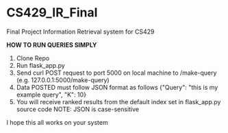 # CS429_IR_Final
Final Project Information Retrieval system for CS429

**HOW TO RUN QUERIES SIMPLY**

1. Clone Repo
2. Run flask_app.py
3. Send curl POST request to port 5000 on local machine to /make-query (e.g. 127.0.0.1:5000/make-query)
4. Data POSTED must follow JSON format as follows {"Query": "this is my example query", "K": 10}
5. You will receive ranked results from the default index set in flask_app.py source code
NOTE: JSON is case-sensitive 


I hope this all works on your system
